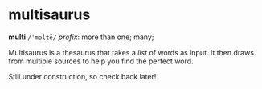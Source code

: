 # multisaurus

**multi** `/ˈməltē/`
*prefix*: more than one; many;

Multisaurus is a thesaurus that takes a *list* of words as input. It then draws from multiple sources to help you find the perfect word.

Still under construction, so check back later!
